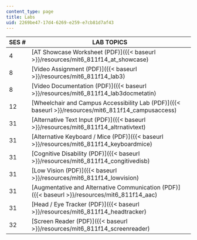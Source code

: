 ```yaml
---
content_type: page
title: Labs
uid: 2269be47-17d4-6269-e259-e7cb81d7af43
---
```


| SES # | LAB TOPICS |
| --- | --- |
| 4 | [AT Showcase Worksheet (PDF)]({{< baseurl >}}/resources/mit6_811f14_at_showcase) |
| 8 | [Video Assignment (PDF)]({{< baseurl >}}/resources/mit6_811f14_lab3) |
| 8 | [Video Documentation (PDF)]({{< baseurl >}}/resources/mit6_811f14_lab3docmetatin) |
| 12 | [Wheelchair and Campus Accessibility Lab (PDF)]({{< baseurl >}}/resources/mit6_811f14_campusaccess) |
| 31 | [Alternative Text Input (PDF)]({{< baseurl >}}/resources/mit6_811f14_altrnativtext) |
| 31 | [Alternative Keyboard / Mice (PDF)]({{< baseurl >}}/resources/mit6_811f14_keyboardmice) |
| 31 | [Cognitive Disability (PDF)]({{< baseurl >}}/resources/mit6_811f14_congitivedisb) |
| 31 | [Low Vision (PDF)]({{< baseurl >}}/resources/mit6_811f14_lowvision) |
| 31 | [Augmentative and Alternative Communication (PDF)]({{< baseurl >}}/resources/mit6_811f14_aac) |
| 31 | [Head / Eye Tracker (PDF)]({{< baseurl >}}/resources/mit6_811f14_headtracker) |
| 32 | [Screen Reader (PDF)]({{< baseurl >}}/resources/mit6_811f14_screenreader)